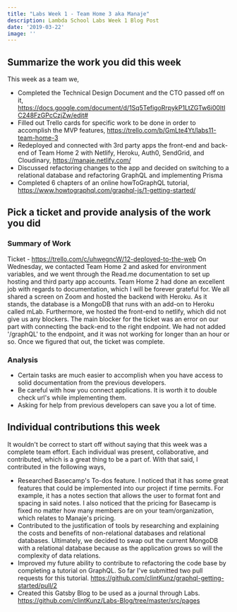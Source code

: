 ```yaml
---
title: "Labs Week 1 - Team Home 3 aka Manaje"
description: Lambda School Labs Week 1 Blog Post
date: '2019-03-22'
image: ''
---
```


## Summarize the work you did this week
This week as a team we, 
- Completed the Technical Design Document and the CTO passed off on it, https://docs.google.com/document/d/1Sq5TefigoRrpykP1LtZGTw6i00ltIC248FzGPcCzjZw/edit#
- Filled out Trello cards for specific work to be done in order to accomplish the MVP features, https://trello.com/b/GmLte4Yt/labs11-team-home-3
- Redeployed and connected with 3rd party apps the front-end and back-end of Team Home 2 with Netlify, Heroku, Auth0, SendGrid, and Cloudinary, https://manaje.netlify.com/ 
- Discussed refactoring changes to the app and decided on switching to a relational database and refactoring GraphQL and implementing Prisma
- Completed 6 chapters of an online howToGraphQL tutorial, https://www.howtographql.com/graphql-js/1-getting-started/

## Pick a ticket and provide analysis of the work you did
### Summary of Work
Ticket - https://trello.com/c/uhwegncW/12-deployed-to-the-web
On Wednesday, we contacted Team Home 2 and asked for environment variables, and we went through the Read.me documentation to set up hosting and third party app accounts. Team Home 2 had done an excellent job with regards to documentation, which I will be forever grateful for. We all shared a screen on Zoom and hosted the backend with Heroku. As it stands, the database is a MongoDB that runs with an add-on to Heroku called mLab. Furthermore, we hosted the front-end to netlify, which did not give us any blockers. The main blocker for the ticket was an error on our part with connecting the back-end to the right endpoint. We had not added '/graphQL' to the endpoint, and it was not working for longer than an hour or so. Once we figured that out, the ticket was complete.

### Analysis
- Certain tasks are much easier to accomplish when you have access to solid documentation from the previous developers.
- Be careful with how you connect applications. It is worth it to double check url's while implementing them.
- Asking for help from previous developers can save you a lot of time.

## Individual contributions this week
It wouldn't be correct to start off without saying that this week was a complete team effort. Each individual was present, collaborative, and contributed, which is a great thing to be a part of.
With that said, I contributed in the following ways,
- Researched Basecamp's To-dos feature. I noticed that it has some great features that could be implemented into our project if time permits. For example, it has a notes section that allows the user to format font and spacing in said notes. I also noticed that the pricing for Basecamp is fixed no matter how many members are on your team/organization, which relates to Manaje's pricing.
- Contributed to the justification of tools by researching and explaining the costs and benefits of non-relational databases and relational databases. Ultimately, we decided to swap out the current MongoDB with a relational database because as the application grows so will the complexity of data relations. 
- Improved my future ability to contribute to refactoring the code base by completing a tutorial on GraphQL. So far I've submitted two pull requests for this tutorial. https://github.com/clintKunz/graphql-getting-started/pull/2
- Created this Gatsby Blog to be used as a journal through Labs. https://github.com/clintKunz/Labs-Blog/tree/master/src/pages
